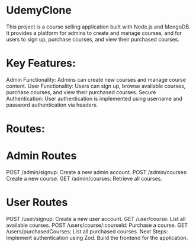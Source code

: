 # UdemyClone
This project is a course selling application built with Node.js and MongoDB. It provides a platform for admins to create and manage courses, and for users to sign up, purchase courses, and view their purchased courses.

# Key Features:
Admin Functionality: Admins can create new courses and manage course content.
User Functionality: Users can sign up, browse available courses, purchase courses, and view their purchased courses.
Secure Authentication: User authentication is implemented using username and password authentication via headers.
# Routes:
# Admin Routes
POST /admin/signup: Create a new admin account.
POST /admin/courses: Create a new course.
GET /admin/courses: Retrieve all courses.
# User Routes
POST /user/signup: Create a new user account.
GET /user/course: List all available courses.
POST /users/course/:courseId: Purchase a course.
GET /users/purchasedCourses: List all purchased courses.
Next Steps:
Implement authentication using Zod.
Build the frontend for the application.
